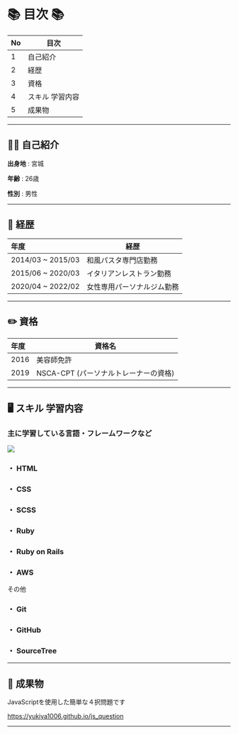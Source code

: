 # 📚 目次 📚

|No|目次|
|:-|-
|1|自己紹介      
|2|経歴
|3|資格  
|4|スキル 学習内容
|5|成果物

___

## :frowning_man: 自己紹介

**出身地** :  宮城

**年齢** :  26歳

**性別** :  男性
___

## :bookmark_tabs: 経歴

|年度|経歴|
|:-|-
|2014/03 ~ 2015/03|和風パスタ専門店勤務
|2015/06 ~ 2020/03|イタリアンレストラン勤務
|2020/04 ~ 2022/02|女性専用パーソナルジム勤務

___

## :pencil2: 資格

|年度|資格名|
|:-|-
|2016|美容師免許     
|2019|NSCA-CPT (パーソナルトレーナーの資格)

___

## :desktop_computer: スキル 学習内容

### 主に学習している言語・フレームワークなど

![](https://github-readme-stats.vercel.app/api/top-langs/?username=yukiya1006&layout=compact&theme=dracula)

### ・ HTML

### ・ CSS

### ・ SCSS

### ・ Ruby

### ・ Ruby on Rails

### ・ AWS

その他

### ・ Git

### ・ GitHub

### ・ SourceTree

___

## :tada: 成果物

JavaScriptを使用した簡単な４択問題です

https://yukiya1006.github.io/js_question
___
